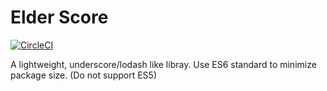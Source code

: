 # Elder Score

[![CircleCI](https://circleci.com/gh/wabilin/elder-score.js/tree/master.svg?style=svg)](https://circleci.com/gh/wabilin/elder-score.js/tree/master)

A lightweight, underscore/lodash like libray.
Use ES6 standard to minimize package size. (Do not support ES5)
